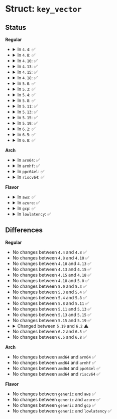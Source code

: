 # Struct: <code>key_vector</code>

## Status
<b>Regular</b>
<ul>
<li>
<details>
<summary>In <code>4.4</code>: ✅</summary>

```c
struct key_vector {
    t_key key;
    unsigned char pos;
    unsigned char bits;
    unsigned char slen;
    struct hlist_head leaf;
    struct key_vector * tnode[0];
};
```
</details>
</li>
<li>
<details>
<summary>In <code>4.8</code>: ✅</summary>

```c
struct key_vector {
    t_key key;
    unsigned char pos;
    unsigned char bits;
    unsigned char slen;
    struct hlist_head leaf;
    struct key_vector * tnode[0];
};
```
</details>
</li>
<li>
<details>
<summary>In <code>4.10</code>: ✅</summary>

```c
struct key_vector {
    t_key key;
    unsigned char pos;
    unsigned char bits;
    unsigned char slen;
    struct hlist_head leaf;
    struct key_vector * tnode[0];
};
```
</details>
</li>
<li>
<details>
<summary>In <code>4.13</code>: ✅</summary>

```c
struct key_vector {
    t_key key;
    unsigned char pos;
    unsigned char bits;
    unsigned char slen;
    struct hlist_head leaf;
    struct key_vector * tnode[0];
};
```
</details>
</li>
<li>
<details>
<summary>In <code>4.15</code>: ✅</summary>

```c
struct key_vector {
    t_key key;
    unsigned char pos;
    unsigned char bits;
    unsigned char slen;
    struct hlist_head leaf;
    struct key_vector * tnode[0];
};
```
</details>
</li>
<li>
<details>
<summary>In <code>4.18</code>: ✅</summary>

```c
struct key_vector {
    t_key key;
    unsigned char pos;
    unsigned char bits;
    unsigned char slen;
    struct hlist_head leaf;
    struct key_vector * tnode[0];
};
```
</details>
</li>
<li>
<details>
<summary>In <code>5.0</code>: ✅</summary>

```c
struct key_vector {
    t_key key;
    unsigned char pos;
    unsigned char bits;
    unsigned char slen;
    struct hlist_head leaf;
    struct key_vector * tnode[0];
};
```
</details>
</li>
<li>
<details>
<summary>In <code>5.3</code>: ✅</summary>

```c
struct key_vector {
    t_key key;
    unsigned char pos;
    unsigned char bits;
    unsigned char slen;
    struct hlist_head leaf;
    struct key_vector * tnode[0];
};
```
</details>
</li>
<li>
<details>
<summary>In <code>5.4</code>: ✅</summary>

```c
struct key_vector {
    t_key key;
    unsigned char pos;
    unsigned char bits;
    unsigned char slen;
    struct hlist_head leaf;
    struct key_vector * tnode[0];
};
```
</details>
</li>
<li>
<details>
<summary>In <code>5.8</code>: ✅</summary>

```c
struct key_vector {
    t_key key;
    unsigned char pos;
    unsigned char bits;
    unsigned char slen;
    struct hlist_head leaf;
    struct key_vector * tnode[0];
};
```
</details>
</li>
<li>
<details>
<summary>In <code>5.11</code>: ✅</summary>

```c
struct key_vector {
    t_key key;
    unsigned char pos;
    unsigned char bits;
    unsigned char slen;
    struct hlist_head leaf;
    struct key_vector * tnode[0];
};
```
</details>
</li>
<li>
<details>
<summary>In <code>5.13</code>: ✅</summary>

```c
struct key_vector {
    t_key key;
    unsigned char pos;
    unsigned char bits;
    unsigned char slen;
    struct hlist_head leaf;
    struct key_vector * tnode[0];
};
```
</details>
</li>
<li>
<details>
<summary>In <code>5.15</code>: ✅</summary>

```c
struct key_vector {
    t_key key;
    unsigned char pos;
    unsigned char bits;
    unsigned char slen;
    struct hlist_head leaf;
    struct key_vector * tnode[0];
};
```
</details>
</li>
<li>
<details>
<summary>In <code>5.19</code>: ✅</summary>

```c
struct key_vector {
    t_key key;
    unsigned char pos;
    unsigned char bits;
    unsigned char slen;
    struct hlist_head leaf;
    struct key_vector * tnode[0];
};
```
</details>
</li>
<li>
<details>
<summary>In <code>6.2</code>: ✅</summary>

```c
struct key_vector {
    t_key key;
    unsigned char pos;
    unsigned char bits;
    unsigned char slen;
    struct hlist_head leaf;
    struct (anon) __empty_tnode;
    struct key_vector * tnode[0];
};
```
</details>
</li>
<li>
<details>
<summary>In <code>6.5</code>: ✅</summary>

```c
struct key_vector {
    t_key key;
    unsigned char pos;
    unsigned char bits;
    unsigned char slen;
    struct hlist_head leaf;
    struct (anon) __empty_tnode;
    struct key_vector * tnode[0];
};
```
</details>
</li>
<li>
<details>
<summary>In <code>6.8</code>: ✅</summary>

```c
struct key_vector {
    t_key key;
    unsigned char pos;
    unsigned char bits;
    unsigned char slen;
    struct hlist_head leaf;
    struct (anon) __empty_tnode;
    struct key_vector * tnode[0];
};
```
</details>
</li>
</ul>
<b>Arch</b>
<ul>
<li>
<details>
<summary>In <code>arm64</code>: ✅</summary>

```c
struct key_vector {
    t_key key;
    unsigned char pos;
    unsigned char bits;
    unsigned char slen;
    struct hlist_head leaf;
    struct key_vector * tnode[0];
};
```
</details>
</li>
<li>
<details>
<summary>In <code>armhf</code>: ✅</summary>

```c
struct key_vector {
    t_key key;
    unsigned char pos;
    unsigned char bits;
    unsigned char slen;
    struct hlist_head leaf;
    struct key_vector * tnode[0];
};
```
</details>
</li>
<li>
<details>
<summary>In <code>ppc64el</code>: ✅</summary>

```c
struct key_vector {
    t_key key;
    unsigned char pos;
    unsigned char bits;
    unsigned char slen;
    struct hlist_head leaf;
    struct key_vector * tnode[0];
};
```
</details>
</li>
<li>
<details>
<summary>In <code>riscv64</code>: ✅</summary>

```c
struct key_vector {
    t_key key;
    unsigned char pos;
    unsigned char bits;
    unsigned char slen;
    struct hlist_head leaf;
    struct key_vector * tnode[0];
};
```
</details>
</li>
</ul>
<b>Flavor</b>
<ul>
<li>
<details>
<summary>In <code>aws</code>: ✅</summary>

```c
struct key_vector {
    t_key key;
    unsigned char pos;
    unsigned char bits;
    unsigned char slen;
    struct hlist_head leaf;
    struct key_vector * tnode[0];
};
```
</details>
</li>
<li>
<details>
<summary>In <code>azure</code>: ✅</summary>

```c
struct key_vector {
    t_key key;
    unsigned char pos;
    unsigned char bits;
    unsigned char slen;
    struct hlist_head leaf;
    struct key_vector * tnode[0];
};
```
</details>
</li>
<li>
<details>
<summary>In <code>gcp</code>: ✅</summary>

```c
struct key_vector {
    t_key key;
    unsigned char pos;
    unsigned char bits;
    unsigned char slen;
    struct hlist_head leaf;
    struct key_vector * tnode[0];
};
```
</details>
</li>
<li>
<details>
<summary>In <code>lowlatency</code>: ✅</summary>

```c
struct key_vector {
    t_key key;
    unsigned char pos;
    unsigned char bits;
    unsigned char slen;
    struct hlist_head leaf;
    struct key_vector * tnode[0];
};
```
</details>
</li>
</ul>

## Differences
<b>Regular</b>
<ul>
<li>
No changes between <code>4.4</code> and <code>4.8</code> ✅
</li>
<li>
No changes between <code>4.8</code> and <code>4.10</code> ✅
</li>
<li>
No changes between <code>4.10</code> and <code>4.13</code> ✅
</li>
<li>
No changes between <code>4.13</code> and <code>4.15</code> ✅
</li>
<li>
No changes between <code>4.15</code> and <code>4.18</code> ✅
</li>
<li>
No changes between <code>4.18</code> and <code>5.0</code> ✅
</li>
<li>
No changes between <code>5.0</code> and <code>5.3</code> ✅
</li>
<li>
No changes between <code>5.3</code> and <code>5.4</code> ✅
</li>
<li>
No changes between <code>5.4</code> and <code>5.8</code> ✅
</li>
<li>
No changes between <code>5.8</code> and <code>5.11</code> ✅
</li>
<li>
No changes between <code>5.11</code> and <code>5.13</code> ✅
</li>
<li>
No changes between <code>5.13</code> and <code>5.15</code> ✅
</li>
<li>
No changes between <code>5.15</code> and <code>5.19</code> ✅
</li>
<li>
<details>
<summary>Changed between <code>5.19</code> and <code>6.2</code> ⚠️</summary>
<ul>
<li>
<b>Field added. </b>
<code>struct (anon) __empty_tnode</code>
</li>
</ul>
</details>
</li>
<li>
No changes between <code>6.2</code> and <code>6.5</code> ✅
</li>
<li>
No changes between <code>6.5</code> and <code>6.8</code> ✅
</li>
</ul>
<b>Arch</b>
<ul>
<li>
No changes between <code>amd64</code> and <code>arm64</code> ✅
</li>
<li>
No changes between <code>amd64</code> and <code>armhf</code> ✅
</li>
<li>
No changes between <code>amd64</code> and <code>ppc64el</code> ✅
</li>
<li>
No changes between <code>amd64</code> and <code>riscv64</code> ✅
</li>
</ul>
<b>Flavor</b>
<ul>
<li>
No changes between <code>generic</code> and <code>aws</code> ✅
</li>
<li>
No changes between <code>generic</code> and <code>azure</code> ✅
</li>
<li>
No changes between <code>generic</code> and <code>gcp</code> ✅
</li>
<li>
No changes between <code>generic</code> and <code>lowlatency</code> ✅
</li>
</ul>
